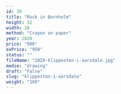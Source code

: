 ```yaml
---
id: 38
title: "Rock in Bornholm"
height: 32
width: 26
method: "Crayon on paper"
year: 2020
price: "900"
exPrice: "950"
status: ""
fileName: "2020-klippesten-i-aarsdale.jpg"
medie: "drawing"
draft: "False"
slug: "klippesten-i-aarsdale"
weight: "100"
---
```

